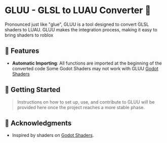 # GLUU - GLSL to LUAU Converter 🚀

Pronounced just like "glue", GLUU is a tool designed to convert GLSL shaders to LUAU. GLUU makes the integration process, making it easy to bring shaders to roblox
## 🌟 Features

- **Automatic Importing**: All functions are imported at the beginning of the converted code
Some Godot Shaders may not work with GLUU [Godot Shaders](https://godotshaders.com/shader-type/canvas_item)

## 🔧 Getting Started

> Instructions on how to set up, use, and contribute to GLUU will be provided here once the project reaches a more stable phase.

## 📣 Acknowledgments

- Inspired by shaders on [Godot Shaders](https://godotshaders.com/shader-type/canvas_item).
